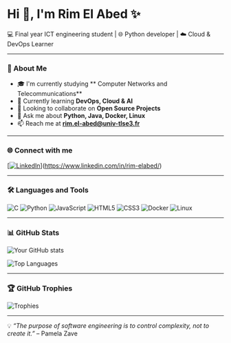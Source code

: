 # Hi 👋, I'm Rim El Abed ✨  
💻 Final year ICT engineering student | 🌐 Python developer | ☁️ Cloud & DevOps Learner  


---

### 🚀 About Me
- 🎓 I'm currently studying ** Computer Networks and Telecommunications**  
- 🌱 Currently learning **DevOps, Cloud & AI**  
- 👯 Looking to collaborate on **Open Source Projects**  
- 💬 Ask me about **Python, Java, Docker, Linux**  
- 📫 Reach me at **rim.el-abed@univ-tlse3.fr**  

---

### 🌐 Connect with me
[[![LinkedIn](https://img.shields.io/badge/LinkedIn-blue?style=for-the-badge&logo=linkedin)](https://linkedin.com/in/yourprofile)](https://www.linkedin.com/in/rim-elabed/)


---

### 🛠️ Languages and Tools
![C](https://img.shields.io/badge/-C-000?&logo=C)
![Python](https://img.shields.io/badge/-Python-000?&logo=Python)
![JavaScript](https://img.shields.io/badge/-JavaScript-000?&logo=JavaScript)
![HTML5](https://img.shields.io/badge/-HTML5-000?&logo=HTML5)
![CSS3](https://img.shields.io/badge/-CSS3-000?&logo=CSS3)
![Docker](https://img.shields.io/badge/-Docker-000?&logo=Docker)
![Linux](https://img.shields.io/badge/-Linux-000?&logo=Linux)

---

### 📊 GitHub Stats
![Your GitHub stats](https://github-readme-stats.vercel.app/api?username=YOURUSERNAME&show_icons=true&theme=radical)

![Top Languages](https://github-readme-stats.vercel.app/api/top-langs/?username=YOURUSERNAME&layout=compact&theme=radical)

---

### 🏆 GitHub Trophies
![Trophies](https://github-profile-trophy.vercel.app/?username=YOURUSERNAME&theme=gruvbox)

---

💡 *“The purpose of software engineering is to control complexity, not to create it.”* – Pamela Zave
